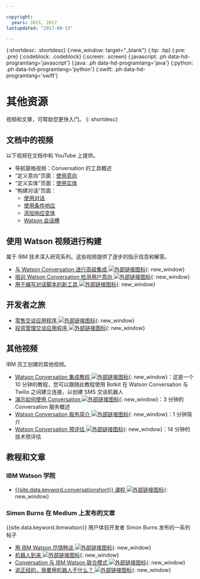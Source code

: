 ```yaml
---

copyright:
  years: 2015, 2017
lastupdated: "2017-08-15"

---
```


{:shortdesc: .shortdesc}
{:new_window: target="_blank"}
{:tip: .tip}
{:pre: .pre}
{:codeblock: .codeblock}
{:screen: .screen}
{:javascript: .ph data-hd-programlang='javascript'}
{:java: .ph data-hd-programlang='java'}
{:python: .ph data-hd-programlang='python'}
{:swift: .ph data-hd-programlang='swift'}

# 其他资源

视频和文章，可帮助您更快入门。
{: shortdesc}

## 文档中的视频

以下视频在文档中和 YouTube 上提供。

- 导航窗格视频：Conversation 的工具概述
- “定义意向”页面：[使用意向](intents.html)
- “定义实体”页面：[使用实体](entities.html)
- “构建对话”页面：
    - [使用对话](dialog-build.html)
    - [使用条件响应](dialog-build.html#multiple)
    - [添加响应变体](dialog-build.html#variety)
    - [Watson 会话槽](dialog-build.html#slots)

## 使用 Watson 视频进行构建

属于 IBM 技术深入研究系列。这些视频提供了逐步的指示信息和解答。

- [与 Watson Conversation 进行高级集成 ![外部链接图标](../../icons/launch-glyph.svg "外部链接图标")](https://youtu.be/0rnt54ONtQw){: new_window}
- [培训 Watson Conversation 检测用户意向 ![外部链接图标](../../icons/launch-glyph.svg "外部链接图标")](https://youtu.be/uYw4Tv1Y5tc){: new_window}
- [用于编写对话脚本的新工具 ![外部链接图标](../../icons/launch-glyph.svg "外部链接图标")](https://youtu.be/QuR54--vD5o){: new_window}

## 开发者之旅

- [零售交谈应用程序 ![外部链接图标](../../icons/launch-glyph.svg "外部链接图标")](https://developer.ibm.com/code/journey/create-cognitive-retail-chatbot/){: new_window}
- [投资管理交谈应用程序 ![外部链接图标](../../icons/launch-glyph.svg "外部链接图标")](https://developer.ibm.com/code/journey/create-an-investment-management-chatbot/){: new_window}

## 其他视频

IBM 员工创建的其他视频。

- [Watson Conversation 集成教程 ![外部链接图标](../../icons/launch-glyph.svg "外部链接图标")](https://www.youtube.com/watch?v=O3silvVBaC8&t=3s){: new_window}：这是一个 10 分钟的教程，您可以跟随此教程使用 Botkit 在 Watson Conversation 与 Twilio 之间建立连接，以创建 SMS 交谈机器人
- [演示如何使用 Conversation ![外部链接图标](../../icons/launch-glyph.svg "外部链接图标")](https://youtu.be/1rTl1WEbg5U){: new_window}：3 分钟的 Conversation 服务概述
- [Watson Conversation 服务简介 ![外部链接图标](../../icons/launch-glyph.svg "外部链接图标")](https://youtu.be/A96nLYSMltA){: new_window}：1 分钟简介
- [Watson Conversation 预评估 ![外部链接图标](../../icons/launch-glyph.svg "外部链接图标")](https://youtu.be/ELwWhJGE2P8){: new_window}：14 分钟的技术预评估

## 教程和文章

### IBM Watson 学院

- [{{site.data.keyword.conversationshort}} 课程 ![外部链接图标](../../icons/launch-glyph.svg "外部链接图标")](https://www.watson-academy.info/course/index.php?categoryid=29){: new_window}

### Simon Burns 在 Medium 上发布的文章

{{site.data.keyword.ibmwatson}} 用户体验开发者 Simon Burns 发布的一系列帖子

- [用 IBM Watson 尽情畅谈 ![外部链接图标](../../icons/launch-glyph.svg "外部链接图标")](https://medium.com/@snrubnomis/getting-chatty-with-ibm-watson-1075c549ee9e#.vkt86reej){: new_window}
- [机器人到来 ![外部链接图标](../../icons/launch-glyph.svg "外部链接图标")](https://medium.com/@snrubnomis/the-bots-are-coming-b0fa71475381#.jq8md0zg7){: new_window}
- [Conversation 与 IBM Watson 联合模式 ![外部链接图标](../../icons/launch-glyph.svg "外部链接图标")](https://medium.com/@snrubnomis/conversation-patterns-with-ibm-watson-6c4be05e2fe5#.eorkk7crm){: new_window}
- [说正经的，我要用机器人干什么？ ![外部链接图标](../../icons/launch-glyph.svg "外部链接图标")](https://medium.com/@snrubnomis/seriously-what-do-i-need-a-bot-for-8b91a5ffac1a#.ipvv6ixru){: new_window}
